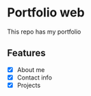 # Portfolio web 
This repo has my portfolio
## Features
- [X] About me
- [X] Contact info
- [X] Projects
